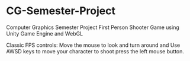 # CG-Semester-Project
Computer Graphics Semester Project
First Person Shooter Game using Unity Game Engine and WebGL

Classic FPS controls: 
Move the mouse to look and turn around and Use AWSD keys to move your character to shoot press the left mouse button.
